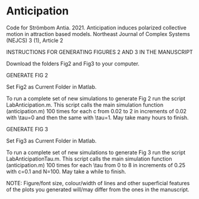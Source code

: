 # Anticipation
Code for Strömbom Antia. 2021. Anticipation induces polarized collective motion in attraction based models. Northeast Journal of Complex Systems (NEJCS) 3 (1), Article 2

INSTRUCTIONS FOR GENERATING FIGURES 2 AND 3 IN THE MANUSCRIPT

Download the folders Fig2 and Fig3 to your computer.

GENERATE FIG 2 

Set Fig2 as Current Folder in Matlab.

To run a complete set of new simulations to generate Fig 2 run the script LabAnticipation.m. This script calls the main simulation function (anticipation.m) 100 times for each c from 0.02 to 2 in increments of 0.02 with \tau=0 and then the same with \tau=1. May take many hours to finish.

GENERATE FIG 3

Set Fig3 as Current Folder in Matlab.

To run a complete set of new simulations to generate Fig 3 run the script LabAnticipationTau.m. This script calls the main simulation function (anticipation.m) 100 times for each \tau from 0 to 8 in increments of 0.25 with c=0.1 and N=100. May take a while to finish.


NOTE: Figure/font size, colour/width of lines and other superficial features of the plots you generated will/may differ from the ones in the manuscript.
